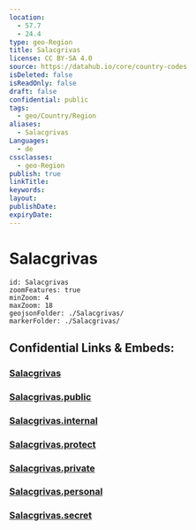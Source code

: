 ```yaml
---
location:
  - 57.7
  - 24.4
type: geo-Region
title: Salacgrivas
license: CC BY-SA 4.0
source: https://datahub.io/core/country-codes
isDeleted: false
isReadOnly: false
draft: false
confidential: public
tags:
  - geo/Country/Region
aliases:
  - Salacgrivas
Languages:
  - de
cssclasses:
  - geo-Region
publish: true
linkTitle:
keywords:
layout:
publishDate:
expiryDate:
---
```


# Salacgrivas

```leaflet
id: Salacgrivas
zoomFeatures: true 
minZoom: 4 
maxZoom: 18
geojsonFolder: ./Salacgrivas/
markerFolder: ./Salacgrivas/
```


## Confidential Links & Embeds: 

### [Salacgrivas](/_Standards/Earth/Continent/Europe/Europe~North/Latvia/Counties/Salacgrivas.md) 

### [Salacgrivas.public](/_public/Earth/Continent/Europe/Europe~North/Latvia/Counties/Salacgrivas.public.md) 

### [Salacgrivas.internal](/_internal/Earth/Continent/Europe/Europe~North/Latvia/Counties/Salacgrivas.internal.md) 

### [Salacgrivas.protect](/_protect/Earth/Continent/Europe/Europe~North/Latvia/Counties/Salacgrivas.protect.md) 

### [Salacgrivas.private](/_private/Earth/Continent/Europe/Europe~North/Latvia/Counties/Salacgrivas.private.md) 

### [Salacgrivas.personal](/_personal/Earth/Continent/Europe/Europe~North/Latvia/Counties/Salacgrivas.personal.md) 

### [Salacgrivas.secret](/_secret/Earth/Continent/Europe/Europe~North/Latvia/Counties/Salacgrivas.secret.md)

